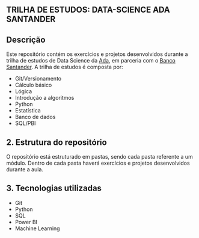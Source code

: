 ## TRILHA DE ESTUDOS: DATA-SCIENCE ADA SANTANDER

## Descrição

Este repositório contém os exercícios e projetos desenvolvidos durante a trilha de estudos de Data Science da [Ada](https://www.academiadecodigo.org/), em parceria com o [Banco Santander](https://www.santander.com.br/). A trilha de estudos é composta por:

- Git/Versionamento
- Cálculo básico
- Lógica
- Introdução a algoritmos
- Python
- Estatística
- Banco de dados
- SQL/PBI

## 2. Estrutura do repositório
O repositório está estruturado em pastas, sendo cada pasta referente a um módulo. Dentro de cada pasta haverá exercícios e projetos desenvolvidos durante a aula.

## 3. Tecnologias utilizadas
- Git
- Python
- SQL
- Power BI
- Machine Learning
